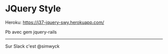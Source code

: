 # JQuery Style

Heroku: https://j37-jquery-swy.herokuapp.com/

Pb avec gem jquery-rails

---

Sur Slack c'est @simwyck
